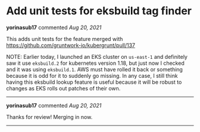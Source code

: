 # Add unit tests for eksbuild tag finder

**yorinasub17** commented *Aug 20, 2021*

This adds unit tests for the feature merged with https://github.com/gruntwork-io/kubergrunt/pull/137

NOTE: Earlier today, I launched an EKS cluster on `us-east-1` and definitely saw it use `eksbuild.2` for kubernetes version 1.18, but just now I checked and it was using `eksbuild.1`. AWS must have rolled it back or something because it is odd for it to suddenly go missing. In any case, I still think having this eksbuild lookup feature is useful because it will be robust to changes as EKS rolls out patches of their own.
<br />
***


**yorinasub17** commented *Aug 20, 2021*

Thanks for review! Merging in now.
***

